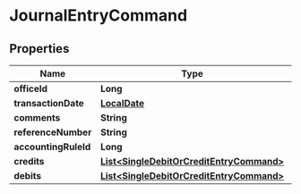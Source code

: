 # JournalEntryCommand

## Properties
Name | Type | Description | Notes
------------ | ------------- | ------------- | -------------
**officeId** | **Long** |  |  [optional]
**transactionDate** | [**LocalDate**](LocalDate.md) |  |  [optional]
**comments** | **String** |  |  [optional]
**referenceNumber** | **String** |  |  [optional]
**accountingRuleId** | **Long** |  |  [optional]
**credits** | [**List&lt;SingleDebitOrCreditEntryCommand&gt;**](SingleDebitOrCreditEntryCommand.md) |  |  [optional]
**debits** | [**List&lt;SingleDebitOrCreditEntryCommand&gt;**](SingleDebitOrCreditEntryCommand.md) |  |  [optional]

